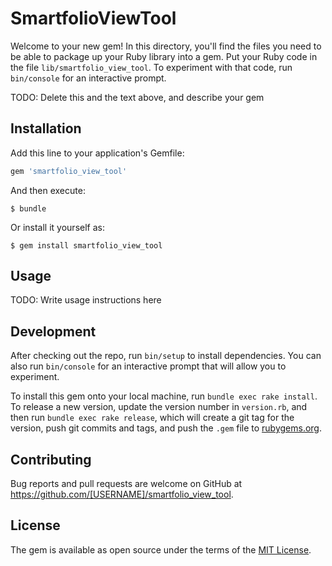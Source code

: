 # SmartfolioViewTool

Welcome to your new gem! In this directory, you'll find the files you need to be able to package up your Ruby library into a gem. Put your Ruby code in the file `lib/smartfolio_view_tool`. To experiment with that code, run `bin/console` for an interactive prompt.

TODO: Delete this and the text above, and describe your gem

## Installation

Add this line to your application's Gemfile:

```ruby
gem 'smartfolio_view_tool'
```

And then execute:

    $ bundle

Or install it yourself as:

    $ gem install smartfolio_view_tool

## Usage

TODO: Write usage instructions here

## Development

After checking out the repo, run `bin/setup` to install dependencies. You can also run `bin/console` for an interactive prompt that will allow you to experiment.

To install this gem onto your local machine, run `bundle exec rake install`. To release a new version, update the version number in `version.rb`, and then run `bundle exec rake release`, which will create a git tag for the version, push git commits and tags, and push the `.gem` file to [rubygems.org](https://rubygems.org).

## Contributing

Bug reports and pull requests are welcome on GitHub at https://github.com/[USERNAME]/smartfolio_view_tool.

## License

The gem is available as open source under the terms of the [MIT License](https://opensource.org/licenses/MIT).
